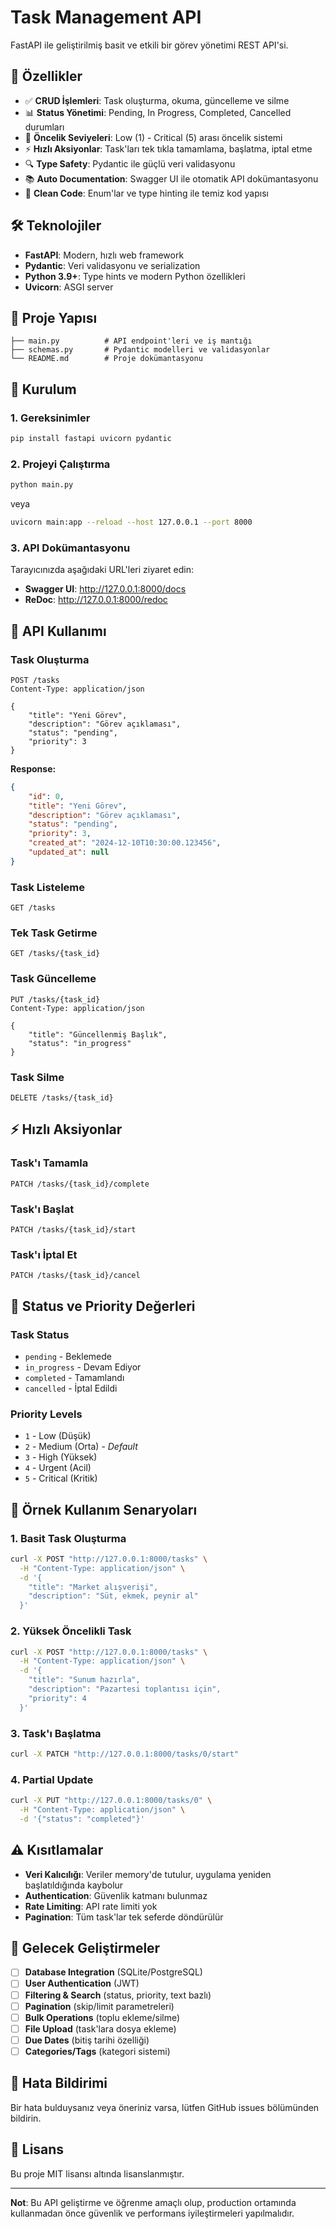 # Task Management API

FastAPI ile geliştirilmiş basit ve etkili bir görev yönetimi REST API'si.

## 🚀 Özellikler

- ✅ **CRUD İşlemleri**: Task oluşturma, okuma, güncelleme ve silme
- 📊 **Status Yönetimi**: Pending, In Progress, Completed, Cancelled durumları
- 🎯 **Öncelik Seviyeleri**: Low (1) - Critical (5) arası öncelik sistemi
- ⚡ **Hızlı Aksiyonlar**: Task'ları tek tıkla tamamlama, başlatma, iptal etme
- 🔍 **Type Safety**: Pydantic ile güçlü veri validasyonu
- 📚 **Auto Documentation**: Swagger UI ile otomatik API dokümantasyonu
- 🎨 **Clean Code**: Enum'lar ve type hinting ile temiz kod yapısı

## 🛠️ Teknolojiler

- **FastAPI**: Modern, hızlı web framework
- **Pydantic**: Veri validasyonu ve serialization
- **Python 3.9+**: Type hints ve modern Python özellikleri
- **Uvicorn**: ASGI server

## 📁 Proje Yapısı

```
├── main.py          # API endpoint'leri ve iş mantığı
├── schemas.py       # Pydantic modelleri ve validasyonlar
└── README.md        # Proje dokümantasyonu
```

## 🔧 Kurulum

### 1. Gereksinimler

```bash
pip install fastapi uvicorn pydantic
```

### 2. Projeyi Çalıştırma

```bash
python main.py
```

veya

```bash
uvicorn main:app --reload --host 127.0.0.1 --port 8000
```

### 3. API Dokümantasyonu

Tarayıcınızda aşağıdaki URL'leri ziyaret edin:

- **Swagger UI**: http://127.0.0.1:8000/docs
- **ReDoc**: http://127.0.0.1:8000/redoc

## 📖 API Kullanımı

### Task Oluşturma

```http
POST /tasks
Content-Type: application/json

{
    "title": "Yeni Görev",
    "description": "Görev açıklaması",
    "status": "pending",
    "priority": 3
}
```

**Response:**
```json
{
    "id": 0,
    "title": "Yeni Görev",
    "description": "Görev açıklaması",
    "status": "pending",
    "priority": 3,
    "created_at": "2024-12-10T10:30:00.123456",
    "updated_at": null
}
```

### Task Listeleme

```http
GET /tasks
```

### Tek Task Getirme

```http
GET /tasks/{task_id}
```

### Task Güncelleme

```http
PUT /tasks/{task_id}
Content-Type: application/json

{
    "title": "Güncellenmiş Başlık",
    "status": "in_progress"
}
```

### Task Silme

```http
DELETE /tasks/{task_id}
```

## ⚡ Hızlı Aksiyonlar

### Task'ı Tamamla
```http
PATCH /tasks/{task_id}/complete
```

### Task'ı Başlat
```http
PATCH /tasks/{task_id}/start
```

### Task'ı İptal Et
```http
PATCH /tasks/{task_id}/cancel
```

## 🎯 Status ve Priority Değerleri

### Task Status
- `pending` - Beklemede
- `in_progress` - Devam Ediyor
- `completed` - Tamamlandı
- `cancelled` - İptal Edildi

### Priority Levels
- `1` - Low (Düşük)
- `2` - Medium (Orta) - *Default*
- `3` - High (Yüksek)
- `4` - Urgent (Acil)
- `5` - Critical (Kritik)

## 📝 Örnek Kullanım Senaryoları

### 1. Basit Task Oluşturma
```bash
curl -X POST "http://127.0.0.1:8000/tasks" \
  -H "Content-Type: application/json" \
  -d '{
    "title": "Market alışverişi",
    "description": "Süt, ekmek, peynir al"
  }'
```

### 2. Yüksek Öncelikli Task
```bash
curl -X POST "http://127.0.0.1:8000/tasks" \
  -H "Content-Type: application/json" \
  -d '{
    "title": "Sunum hazırla",
    "description": "Pazartesi toplantısı için",
    "priority": 4
  }'
```

### 3. Task'ı Başlatma
```bash
curl -X PATCH "http://127.0.0.1:8000/tasks/0/start"
```

### 4. Partial Update
```bash
curl -X PUT "http://127.0.0.1:8000/tasks/0" \
  -H "Content-Type: application/json" \
  -d '{"status": "completed"}'
```

## ⚠️ Kısıtlamalar

- **Veri Kalıcılığı**: Veriler memory'de tutulur, uygulama yeniden başlatıldığında kaybolur
- **Authentication**: Güvenlik katmanı bulunmaz
- **Rate Limiting**: API rate limiti yok
- **Pagination**: Tüm task'lar tek seferde döndürülür

## 🔮 Gelecek Geliştirmeler

- [ ] **Database Integration** (SQLite/PostgreSQL)
- [ ] **User Authentication** (JWT)
- [ ] **Filtering & Search** (status, priority, text bazlı)
- [ ] **Pagination** (skip/limit parametreleri)
- [ ] **Bulk Operations** (toplu ekleme/silme)
- [ ] **File Upload** (task'lara dosya ekleme)
- [ ] **Due Dates** (bitiş tarihi özelliği)
- [ ] **Categories/Tags** (kategori sistemi)

## 🐛 Hata Bildirimi

Bir hata bulduysanız veya öneriniz varsa, lütfen GitHub issues bölümünden bildirin.

## 📄 Lisans

Bu proje MIT lisansı altında lisanslanmıştır.

---

**Not**: Bu API geliştirme ve öğrenme amaçlı olup, production ortamında kullanmadan önce güvenlik ve performans iyileştirmeleri yapılmalıdır.